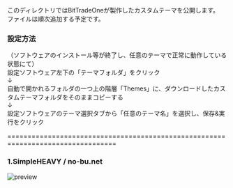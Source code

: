 このディレクトリではBitTradeOneが製作したカスタムテーマを公開します。  
ファイルは順次追加する予定です。

### 設定方法
（ソフトウェアのインストール等が終了し、任意のテーマで正常に動作している状態にて）  
設定ソフトウェア左下の「テーマフォルダ」をクリック  
↓  
自動で開かれるフォルダの一つ上の階層「Themes」に、ダウンロードしたカスタムテーマフォルダをそのままコピーする  
↓  
設定ソフトウェアのテーマ選択タブから「任意のテーマ名」を選択し、保存&実行をクリック  

=================================================================================

### 1.SimpleHEAVY / no-bu.net
![preview](https://github.com/user-attachments/assets/5c59e644-438f-4d5c-be2c-992011ae754e)
